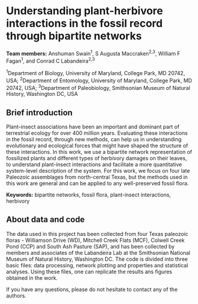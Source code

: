 # Understanding plant-herbivore interactions in the fossil record through bipartite networks #
**Team members:** Anshuman Swain<sup>1</sup>, S Augusta Maccraken<sup>2,3</sup>, William F Fagan<sup>1</sup>, and Conrad C Labandeira<sup>2,3</sup>

<sup>1</sup>Department of Biology, University of Maryland, College Park, MD 20742, USA;
<sup>2</sup>Department of Entomology, University of Maryland, College Park, MD 20742, USA;
<sup>3</sup>Department of Paleobiology, Smithsonian Museum of Natural History, Washington DC, USA

## Brief introduction ##
Plant–insect associations have been an important and dominant part of terrestrial ecology for over 400 million years. Evaluating these interactions in the fossil record, through new methods, can help us in understanding evolutionary and ecological forces that might have shaped the structure of these interactions. In this work, we use a bipartite network representation of fossilized plants and different types of herbivory damages on their leaves, to understand plant-insect interactions and facilitate a more quantitative system-level description of the system. For this work, we focus on four late Paleozoic assemblages from north-central Texas, but the methods used in this work are general and can be applied to any well-preserved fossil flora. 

**Keywords:**  bipartite networks, fossil flora, plant-insect interactions, herbivory 

## About data and code ##
The data used in this project has been collected from four Texas paleozoic floras - Williamson Drive (WD), Mitchell Creek Flats (MCF), Colwell Creek Pond (CCP) and South Ash Pasture (SAP), and has been collected by members and associates of the Labandeira Lab at the Smithsonian National Museum of Natural History, Washington DC. 
The code is divided into three basic files: data processing, network plotting and properties and statistical analyses. Using these files, one can replicate the results ans figures obtained in the work.

If you have any questions, please do not hesitate to contact any of the authors.
